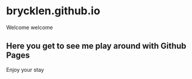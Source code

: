 # brycklen.github.io
Welcome welcome

## Here you get to see me play around with Github Pages

Enjoy your stay
